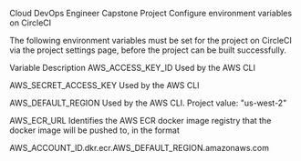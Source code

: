 Cloud DevOps Engineer Capstone Project
Configure environment variables on CircleCI

The following environment variables must be set for the project on CircleCI via the project settings page, before the project can be built successfully.




Variable Description
AWS_ACCESS_KEY_ID Used by the AWS CLI

AWS_SECRET_ACCESS_KEY Used by the AWS CLI

AWS_DEFAULT_REGION Used by the AWS CLI. Project value: "us-west-2"

AWS_ECR_URL Identifies the AWS ECR docker image registry that the docker image will be pushed to, in the format

AWS_ACCOUNT_ID.dkr.ecr.AWS_DEFAULT_REGION.amazonaws.com